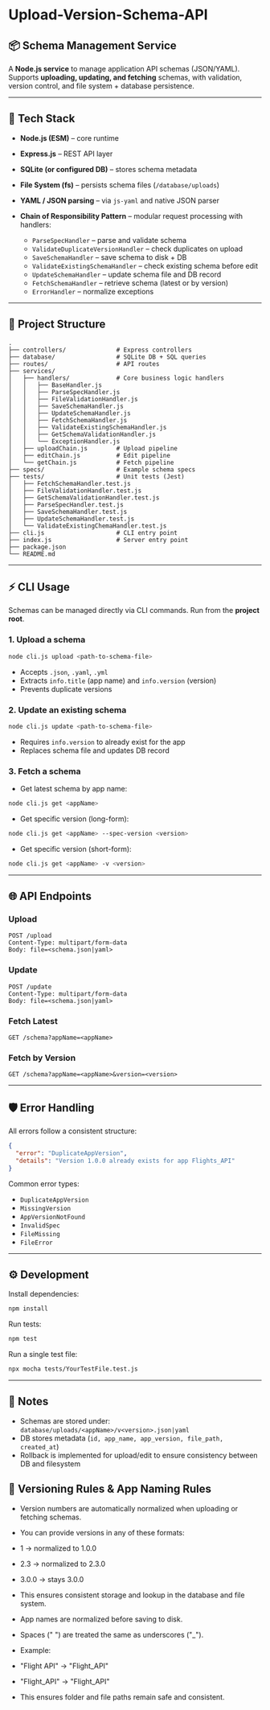 # Upload-Version-Schema-API

## 📦 Schema Management Service

A **Node.js service** to manage application API schemas (JSON/YAML).
Supports **uploading, updating, and fetching** schemas, with validation, version control, and file system + database persistence.

---

## 🚀 Tech Stack

* **Node.js (ESM)** – core runtime
* **Express.js** – REST API layer
* **SQLite (or configured DB)** – stores schema metadata
* **File System (fs)** – persists schema files (`/database/uploads`)
* **YAML / JSON parsing** – via `js-yaml` and native JSON parser
* **Chain of Responsibility Pattern** – modular request processing with handlers:

  * `ParseSpecHandler` – parse and validate schema
  * `ValidateDuplicateVersionHandler` – check duplicates on upload
  * `SaveSchemaHandler` – save schema to disk + DB
  * `ValidateExistingSchemaHandler` – check existing schema before edit
  * `UpdateSchemaHandler` – update schema file and DB record
  * `FetchSchemaHandler` – retrieve schema (latest or by version)
  * `ErrorHandler` – normalize exceptions

---

## 📂 Project Structure

```
.
├── controllers/              # Express controllers
├── database/                 # SQLite DB + SQL queries
├── routes/                   # API routes
├── services/
│   ├── handlers/             # Core business logic handlers
│   │   ├── BaseHandler.js
│   │   ├── ParseSpecHandler.js
│   │   ├── FileValidationHandler.js
│   │   ├── SaveSchemaHandler.js
│   │   ├── UpdateSchemaHandler.js
│   │   ├── FetchSchemaHandler.js
│   │   ├── ValidateExistingSchemaHandler.js
│   │   ├── GetSchemaValidationHandler.js
│   │   └── ExceptionHandler.js
│   ├── uploadChain.js        # Upload pipeline
│   ├── editChain.js          # Edit pipeline
│   └── getChain.js           # Fetch pipeline
├── specs/                    # Example schema specs
├── tests/                    # Unit tests (Jest)
│   ├── FetchSchemaHandler.test.js
│   ├── FileValidationHandler.test.js
│   ├── GetSchemaValidationHandler.test.js
│   ├── ParseSpecHandler.test.js
│   ├── SaveSchemaHandler.test.js
│   ├── UpdateSchemaHandler.test.js
│   └── ValidateExistingChemaHandler.test.js
├── cli.js                    # CLI entry point
├── index.js                  # Server entry point
├── package.json
└── README.md
```

---

## ⚡ CLI Usage

Schemas can be managed directly via CLI commands. Run from the **project root**.

### 1. Upload a schema

```bash
node cli.js upload <path-to-schema-file>
```

* Accepts `.json`, `.yaml`, `.yml`
* Extracts `info.title` (app name) and `info.version` (version)
* Prevents duplicate versions

### 2. Update an existing schema

```bash
node cli.js update <path-to-schema-file>
```

* Requires `info.version` to already exist for the app
* Replaces schema file and updates DB record

### 3. Fetch a schema

* Get latest schema by app name:

```bash
node cli.js get <appName>
```

* Get specific version (long-form):

```bash
node cli.js get <appName> --spec-version <version>
```

* Get specific version (short-form):

```bash
node cli.js get <appName> -v <version>
```

---

## 🌐 API Endpoints

### Upload

```
POST /upload
Content-Type: multipart/form-data
Body: file=<schema.json|yaml>
```

### Update

```
POST /update
Content-Type: multipart/form-data
Body: file=<schema.json|yaml>
```

### Fetch Latest

```
GET /schema?appName=<appName>
```

### Fetch by Version

```
GET /schema?appName=<appName>&version=<version>
```

---

## 🛡 Error Handling

All errors follow a consistent structure:

```json
{
  "error": "DuplicateAppVersion",
  "details": "Version 1.0.0 already exists for app Flights_API"
}
```

Common error types:

* `DuplicateAppVersion`
* `MissingVersion`
* `AppVersionNotFound`
* `InvalidSpec`
* `FileMissing`
* `FileError`

---

## ⚙️ Development

Install dependencies:

```bash
npm install
```

Run tests:

```bash
npm test
```

Run a single test file:

```bash
npx mocha tests/YourTestFile.test.js

```

---

## 📌 Notes

* Schemas are stored under:
  `database/uploads/<appName>/v<version>.json|yaml`
* DB stores metadata (`id, app_name, app_version, file_path, created_at`)
* Rollback is implemented for upload/edit to ensure consistency between DB and filesystem

## 📌 Versioning Rules & App Naming Rules

* Version numbers are automatically normalized when uploading or fetching schemas.

* You can provide versions in any of these formats:
* 1 → normalized to 1.0.0
* 2.3 → normalized to 2.3.0
* 3.0.0 → stays 3.0.0
* This ensures consistent storage and lookup in the database and file system.

* App names are normalized before saving to disk.

* Spaces (" ") are treated the same as underscores ("_").
* Example:
* "Flight API" → "Flight_API"
* "Flight_API" → "Flight_API"
* This ensures folder and file paths remain safe and consistent.
